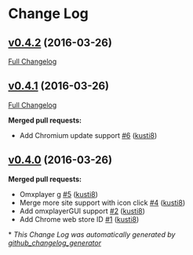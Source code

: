 # Change Log

## [v0.4.2](https://github.com/kusti8/RPi-chromium/tree/v0.4.2) (2016-03-26)
[Full Changelog](https://github.com/kusti8/RPi-chromium/compare/v0.4.1...v0.4.2)

## [v0.4.1](https://github.com/kusti8/RPi-chromium/tree/v0.4.1) (2016-03-26)
[Full Changelog](https://github.com/kusti8/RPi-chromium/compare/v0.4.0...v0.4.1)

**Merged pull requests:**

- Add Chromium update support [\#6](https://github.com/kusti8/RPi-chromium/pull/6) ([kusti8](https://github.com/kusti8))

## [v0.4.0](https://github.com/kusti8/RPi-chromium/tree/v0.4.0) (2016-03-26)
**Merged pull requests:**

- Omxplayer g [\#5](https://github.com/kusti8/RPi-chromium/pull/5) ([kusti8](https://github.com/kusti8))
- Merge more site support with icon click [\#4](https://github.com/kusti8/RPi-chromium/pull/4) ([kusti8](https://github.com/kusti8))
- Add omxplayerGUI support [\#2](https://github.com/kusti8/RPi-chromium/pull/2) ([kusti8](https://github.com/kusti8))
- Add Chrome web store ID [\#1](https://github.com/kusti8/RPi-chromium/pull/1) ([kusti8](https://github.com/kusti8))



\* *This Change Log was automatically generated by [github_changelog_generator](https://github.com/skywinder/Github-Changelog-Generator)*